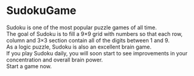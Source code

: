 # SudokuGame
Sudoku is one of the most popular puzzle games of all time.<br>
The goal of Sudoku is to fill a 9×9 grid with numbers so that each row, column and 3×3 section contain all of the digits between 1 and 9.<br>
As a logic puzzle, Sudoku is also an excellent brain game.<br>
If you play Sudoku daily, you will soon start to see improvements in your concentration and overall brain power.<br>
Start a game now. <br>
